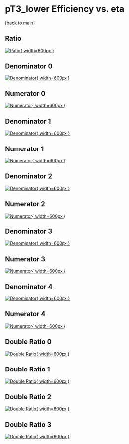 # pT3_lower Efficiency vs. eta

[[back to main](./)]



## Ratio

[![Ratio](../mtv/var/pT3_lower_loweta_0_-1_eff_eta.png){ width=600px }](../mtv/var/pT3_lower_loweta_0_-1_eff_eta.pdf)

## Denominator 0

[![Denominator](../mtv/den/pT3_lower_loweta_0_-1_eff_eta_den0.png){ width=600px }](../mtv/den/pT3_lower_loweta_0_-1_eff_eta_den0.pdf)

## Numerator 0

[![Numerator](../mtv/num/pT3_lower_loweta_0_-1_eff_eta_num0.png){ width=600px }](../mtv/num/pT3_lower_loweta_0_-1_eff_eta_num0.pdf)

## Denominator 1

[![Denominator](../mtv/den/pT3_lower_loweta_0_-1_eff_eta_den1.png){ width=600px }](../mtv/den/pT3_lower_loweta_0_-1_eff_eta_den1.pdf)

## Numerator 1

[![Numerator](../mtv/num/pT3_lower_loweta_0_-1_eff_eta_num1.png){ width=600px }](../mtv/num/pT3_lower_loweta_0_-1_eff_eta_num1.pdf)

## Denominator 2

[![Denominator](../mtv/den/pT3_lower_loweta_0_-1_eff_eta_den2.png){ width=600px }](../mtv/den/pT3_lower_loweta_0_-1_eff_eta_den2.pdf)

## Numerator 2

[![Numerator](../mtv/num/pT3_lower_loweta_0_-1_eff_eta_num2.png){ width=600px }](../mtv/num/pT3_lower_loweta_0_-1_eff_eta_num2.pdf)

## Denominator 3

[![Denominator](../mtv/den/pT3_lower_loweta_0_-1_eff_eta_den3.png){ width=600px }](../mtv/den/pT3_lower_loweta_0_-1_eff_eta_den3.pdf)

## Numerator 3

[![Numerator](../mtv/num/pT3_lower_loweta_0_-1_eff_eta_num3.png){ width=600px }](../mtv/num/pT3_lower_loweta_0_-1_eff_eta_num3.pdf)

## Denominator 4

[![Denominator](../mtv/den/pT3_lower_loweta_0_-1_eff_eta_den4.png){ width=600px }](../mtv/den/pT3_lower_loweta_0_-1_eff_eta_den4.pdf)

## Numerator 4

[![Numerator](../mtv/num/pT3_lower_loweta_0_-1_eff_eta_num4.png){ width=600px }](../mtv/num/pT3_lower_loweta_0_-1_eff_eta_num4.pdf)

## Double Ratio 0

[![Double Ratio](../mtv/ratio/pT3_lower_loweta_0_-1_eff_eta_ratio0.png){ width=600px }](../mtv/ratio/pT3_lower_loweta_0_-1_eff_eta_ratio0.pdf)

## Double Ratio 1

[![Double Ratio](../mtv/ratio/pT3_lower_loweta_0_-1_eff_eta_ratio1.png){ width=600px }](../mtv/ratio/pT3_lower_loweta_0_-1_eff_eta_ratio1.pdf)

## Double Ratio 2

[![Double Ratio](../mtv/ratio/pT3_lower_loweta_0_-1_eff_eta_ratio2.png){ width=600px }](../mtv/ratio/pT3_lower_loweta_0_-1_eff_eta_ratio2.pdf)

## Double Ratio 3

[![Double Ratio](../mtv/ratio/pT3_lower_loweta_0_-1_eff_eta_ratio3.png){ width=600px }](../mtv/ratio/pT3_lower_loweta_0_-1_eff_eta_ratio3.pdf)

